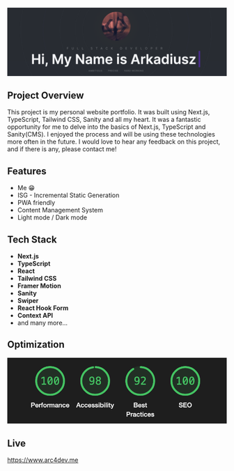 ![Project Image](public/img/project-image.png)

## Project Overview

This project is my personal website portfolio. It was built using Next.js, TypeScript, Tailwind CSS, Sanity and all my heart. It was a fantastic opportunity for me to delve into the basics of Next.js, TypeScript and Sanity(CMS). I enjoyed the process and will be using these technologies more often in the future. I would love to hear any feedback on this project, and if there is any, please contact me!

## Features

- Me 😁
- ISG - Incremental Static Generation
- PWA friendly
- Content Management System 
- Light mode / Dark mode

## Tech Stack

- **Next.js**
- **TypeScript**
- **React**
- **Tailwind CSS**
- **Framer Motion**
- **Sanity**
- **Swiper**
- **React Hook Form**
- **Context API**
- and many more...

## Optimization

![Project Optimization](/project-optimization.png)

## Live

https://www.arc4dev.me
